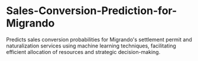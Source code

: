 # Sales-Conversion-Prediction-for-Migrando
Predicts sales conversion probabilities for Migrando's settlement permit and naturalization services using machine learning techniques, facilitating efficient allocation of resources and strategic decision-making.
